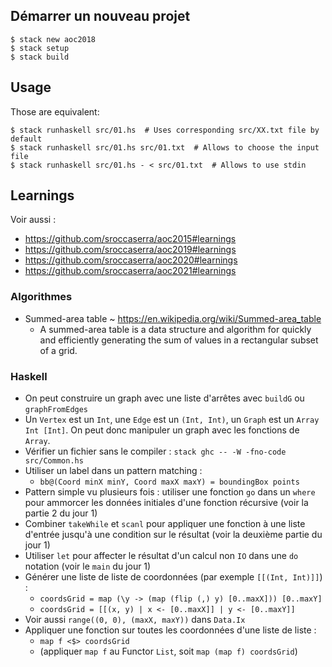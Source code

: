 ## Démarrer un nouveau projet

```
$ stack new aoc2018
$ stack setup
$ stack build
```

## Usage

Those are equivalent:
```
$ stack runhaskell src/01.hs  # Uses corresponding src/XX.txt file by default
$ stack runhaskell src/01.hs src/01.txt  # Allows to choose the input file
$ stack runhaskell src/01.hs - < src/01.txt  # Allows to use stdin
```

## Learnings

Voir aussi :
- <https://github.com/sroccaserra/aoc2015#learnings>
- <https://github.com/sroccaserra/aoc2019#learnings>
- <https://github.com/sroccaserra/aoc2020#learnings>
- <https://github.com/sroccaserra/aoc2021#learnings>

### Algorithmes

- Summed-area table ~ <https://en.wikipedia.org/wiki/Summed-area_table>
    - A summed-area table is a data structure and algorithm for quickly and
      efficiently generating the sum of values in a rectangular subset of a
      grid.

### Haskell

- On peut construire un graph avec une liste d'arrêtes avec `buildG` ou `graphFromEdges`
- Un `Vertex` est un `Int`, une `Edge` est un `(Int, Int)`, un `Graph` est un
  `Array Int [Int]`. On peut donc manipuler un graph avec les fonctions de
  `Array`.
- Vérifier un fichier sans le compiler : `stack ghc -- -W -fno-code src/Common.hs`
- Utiliser un label dans un pattern matching :
    - `bb@(Coord minX minY, Coord maxX maxY) = boundingBox points`
- Pattern simple vu plusieurs fois : utiliser une fonction `go` dans un `where` pour ammorcer les données initiales d'une fonction récursive (voir la partie 2 du jour 1)
- Combiner `takeWhile` et `scanl` pour appliquer une fonction à une liste d'entrée jusqu'à une condition sur le résultat (voir la deuxième partie du jour 1)
- Utiliser `let` pour affecter le résultat d'un calcul non `IO` dans une `do` notation (voir le `main` du jour 1)
- Générer une liste de liste de coordonnées (par exemple `[[(Int, Int)]]`) :
    - `coordsGrid = map (\y -> (map (flip (,) y) [0..maxX])) [0..maxY]`
    - `coordsGrid = [[(x, y) | x <- [0..maxX]] | y <- [0..maxY]]`
- Voir aussi `range((0, 0), (maxX, maxY))` dans `Data.Ix`
- Appliquer une fonction sur toutes les coordonnées d'une liste de liste :
    - `map f <$> coordsGrid`
    - (appliquer `map f` au Functor `List`, soit `map (map f) coordsGrid`)
